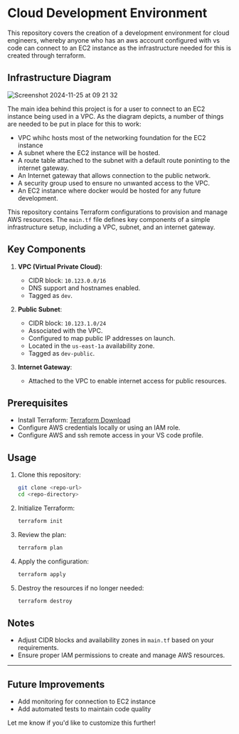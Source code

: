 # Cloud Development Environment

This repository covers the creation of a development environment for cloud engineers, whereby anyone who has an aws account configured with vs code can connect to an EC2 instance as the infrastructure needed for this is created through terraform.

## Infrastructure Diagram

![Screenshot 2024-11-25 at 09 21 32](https://github.com/user-attachments/assets/b49df984-1852-4371-a8ea-b2f387e37c58)

The main idea behind this project is for a user to connect to an EC2 instance being used in a VPC. As the diagram depicts, a number of things are needed to be put in place for this to work:
- VPC whihc hosts most of the networking foundation for the EC2 instance
- A subnet where the EC2 instance will be hosted.
- A route table attached to the subnet with a default route poninting to the internet gateway.
- An Internet gateway that allows connection to the public network.
- A security group used to ensure no unwanted access to the VPC.
- An EC2 instance where docker would be hosted for any future development.


This repository contains Terraform configurations to provision and manage AWS resources. The `main.tf` file defines key components of a simple infrastructure setup, including a VPC, subnet, and an internet gateway.

## Key Components

1. **VPC (Virtual Private Cloud)**:
   - CIDR block: `10.123.0.0/16`
   - DNS support and hostnames enabled.
   - Tagged as `dev`.

2. **Public Subnet**:
   - CIDR block: `10.123.1.0/24`
   - Associated with the VPC.
   - Configured to map public IP addresses on launch.
   - Located in the `us-east-1a` availability zone.
   - Tagged as `dev-public`.

3. **Internet Gateway**:
   - Attached to the VPC to enable internet access for public resources.

## Prerequisites

- Install Terraform: [Terraform Download](https://www.terraform.io/downloads)
- Configure AWS credentials locally or using an IAM role.
- Configure AWS and ssh remote access in your VS code profile.

## Usage

1. Clone this repository:
   ```bash
   git clone <repo-url>
   cd <repo-directory>
   ```

2. Initialize Terraform:
   ```bash
   terraform init
   ```

3. Review the plan:
   ```bash
   terraform plan
   ```

4. Apply the configuration:
   ```bash
   terraform apply
   ```

5. Destroy the resources if no longer needed:
   ```bash
   terraform destroy
   ```

## Notes

- Adjust CIDR blocks and availability zones in `main.tf` based on your requirements.
- Ensure proper IAM permissions to create and manage AWS resources.

---

## Future Improvements
- Add monitoring for connection to EC2 instance
- Add automated tests to maintain code quality

Let me know if you'd like to customize this further!
